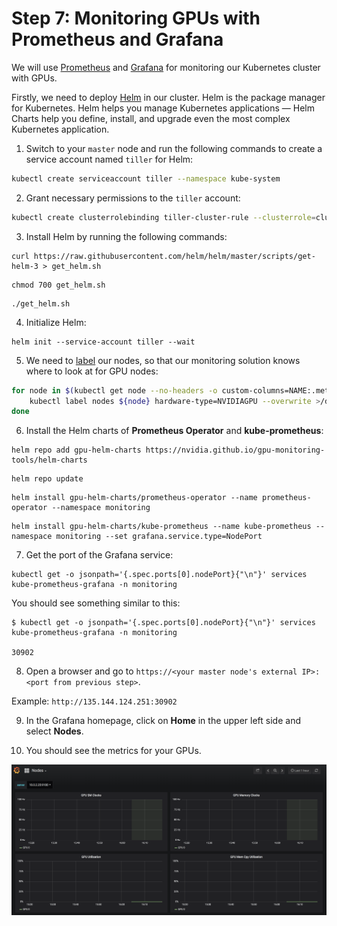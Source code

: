 # Step 7: Monitoring GPUs with Prometheus and Grafana

We will use [Prometheus](https://github.com/coreos/kube-prometheus) and [Grafana](https://github.com/grafana/grafana) for monitoring our Kubernetes cluster with GPUs.

Firstly, we need to deploy [Helm](https://helm.sh/) in our cluster. Helm is the package manager for Kubernetes. Helm helps you manage Kubernetes applications — Helm Charts help you define, install, and upgrade even the most complex Kubernetes application.

1. Switch to your `master` node and run the following commands to create a service account named `tiller` for Helm:
```sh
kubectl create serviceaccount tiller --namespace kube-system
```

2. Grant necessary permissions to the `tiller` account:
```sh
kubectl create clusterrolebinding tiller-cluster-rule --clusterrole=cluster-admin --serviceaccount=kube-system:tiller
```

3. Install Helm by running the following commands:
   
```console
curl https://raw.githubusercontent.com/helm/helm/master/scripts/get-helm-3 > get_helm.sh
```

```console
chmod 700 get_helm.sh
```

```console
./get_helm.sh
```

4. Initialize Helm:

```console   
helm init --service-account tiller --wait
```

5. We need to [label](https://kubernetes.io/docs/concepts/overview/working-with-objects/labels/) our nodes, so that our monitoring solution knows where to look at for GPU nodes:

```sh
for node in $(kubectl get node --no-headers -o custom-columns=NAME:.metadata.name,GPU:.status.allocatable.nvidia\\.com\\/gpu | grep -v none | awk '{print $1}') ; do
    kubectl label nodes ${node} hardware-type=NVIDIAGPU --overwrite >/dev/null
done
```

6. Install the Helm charts of **Prometheus Operator** and **kube-prometheus**:

```console
helm repo add gpu-helm-charts https://nvidia.github.io/gpu-monitoring-tools/helm-charts
```

```console
helm repo update
```

```console
helm install gpu-helm-charts/prometheus-operator --name prometheus-operator --namespace monitoring
```

```console
helm install gpu-helm-charts/kube-prometheus --name kube-prometheus --namespace monitoring --set grafana.service.type=NodePort
```

7. Get the port of the Grafana service:

```console
kubectl get -o jsonpath='{.spec.ports[0].nodePort}{"\n"}' services kube-prometheus-grafana -n monitoring
```

You should see something similar to this:

```console
$ kubectl get -o jsonpath='{.spec.ports[0].nodePort}{"\n"}' services kube-prometheus-grafana -n monitoring

30902
```

8. Open a browser and go to `https://<your master node's external IP>:<port from previous step>`.

Example: `http://135.144.124.251:30902`

9.  In the Grafana homepage, click on **Home** in the upper left side and select **Nodes**.
    
10. You should see the metrics for your GPUs.

![](../images/grafana.png)
